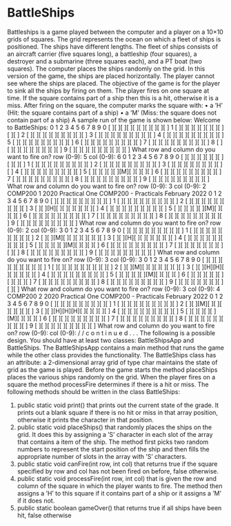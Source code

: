 # BattleShips
Battleships is a game played between the computer and a player on a 10×10 grids of squares. The grid represents
the ocean on which a fleet of ships is positioned. The ships have different lengths. The fleet of ships consists
of an aircraft carrier (five squares long), a battleship (four squares), a destroyer and a submarine (three squares
each), and a PT boat (two squares). The computer places the ships randomly on the grid. In this version of the
game, the ships are placed horizontally. The player cannot see where the ships are placed. The objective of the
game is for the player to sink all the ships by firing on them. The player fires on one square at time. If the square
contains part of a ship then this is a hit, otherwise it is a miss. After firing on the square, the computer marks
the square with:
• a ’H’ (Hit: the square contains part of a ship)
• a ’M’ (Miss: the square does not contain part of a ship)
A sample run of the game is shown below:
Welcome to BattleShips:
0 1 2 3 4 5 6 7 8 9
0 [ ][ ][ ][ ][ ][ ][ ][ ][ ][ ]
1 [ ][ ][ ][ ][ ][ ][ ][ ][ ][ ]
2 [ ][ ][ ][ ][ ][ ][ ][ ][ ][ ]
3 [ ][ ][ ][ ][ ][ ][ ][ ][ ][ ]
4 [ ][ ][ ][ ][ ][ ][ ][ ][ ][ ]
5 [ ][ ][ ][ ][ ][ ][ ][ ][ ][ ]
6 [ ][ ][ ][ ][ ][ ][ ][ ][ ][ ]
7 [ ][ ][ ][ ][ ][ ][ ][ ][ ][ ]
8 [ ][ ][ ][ ][ ][ ][ ][ ][ ][ ]
9 [ ][ ][ ][ ][ ][ ][ ][ ][ ][ ]
What row and column do you want to fire on?
row (0-9): 5
col (0-9): 6
0 1 2 3 4 5 6 7 8 9
0 [ ][ ][ ][ ][ ][ ][ ][ ][ ][ ]
1 [ ][ ][ ][ ][ ][ ][ ][ ][ ][ ]
2 [ ][ ][ ][ ][ ][ ][ ][ ][ ][ ]
3 [ ][ ][ ][ ][ ][ ][ ][ ][ ][ ]
4 [ ][ ][ ][ ][ ][ ][ ][ ][ ][ ]
5 [ ][ ][ ][ ][ ][M][ ][ ][ ][ ]
6 [ ][ ][ ][ ][ ][ ][ ][ ][ ][ ]
7 [ ][ ][ ][ ][ ][ ][ ][ ][ ][ ]
8 [ ][ ][ ][ ][ ][ ][ ][ ][ ][ ]
9 [ ][ ][ ][ ][ ][ ][ ][ ][ ][ ]
What row and column do you want to fire on?
row (0-9): 3
col (0-9): 2
COMP200 1 2020
Practical One COMP200 - Practicals February 2022
0 1 2 3 4 5 6 7 8 9
0 [ ][ ][ ][ ][ ][ ][ ][ ][ ][ ]
1 [ ][ ][ ][ ][ ][ ][ ][ ][ ][ ]
2 [ ][ ][ ][ ][ ][ ][ ][ ][ ][ ]
3 [ ][ ][H][ ][ ][ ][ ][ ][ ][ ]
4 [ ][ ][ ][ ][ ][ ][ ][ ][ ][ ]
5 [ ][ ][ ][ ][ ][M][ ][ ][ ][ ]
6 [ ][ ][ ][ ][ ][ ][ ][ ][ ][ ]
7 [ ][ ][ ][ ][ ][ ][ ][ ][ ][ ]
8 [ ][ ][ ][ ][ ][ ][ ][ ][ ][ ]
9 [ ][ ][ ][ ][ ][ ][ ][ ][ ][ ]
What row and column do you want to fire on?
row (0-9): 2
col (0-9): 3
0 1 2 3 4 5 6 7 8 9
0 [ ][ ][ ][ ][ ][ ][ ][ ][ ][ ]
1 [ ][ ][ ][ ][ ][ ][ ][ ][ ][ ]
2 [ ][ ][M][ ][ ][ ][ ][ ][ ][ ]
3 [ ][ ][H][ ][ ][ ][ ][ ][ ][ ]
4 [ ][ ][ ][ ][ ][ ][ ][ ][ ][ ]
5 [ ][ ][ ][ ][ ][M][ ][ ][ ][ ]
6 [ ][ ][ ][ ][ ][ ][ ][ ][ ][ ]
7 [ ][ ][ ][ ][ ][ ][ ][ ][ ][ ]
8 [ ][ ][ ][ ][ ][ ][ ][ ][ ][ ]
9 [ ][ ][ ][ ][ ][ ][ ][ ][ ][ ]
What row and column do you want to fire on?
row (0-9): 3
col (0-9): 3
0 1 2 3 4 5 6 7 8 9
0 [ ][ ][ ][ ][ ][ ][ ][ ][ ][ ]
1 [ ][ ][ ][ ][ ][ ][ ][ ][ ][ ]
2 [ ][ ][M][ ][ ][ ][ ][ ][ ][ ]
3 [ ][ ][H][H][ ][ ][ ][ ][ ][ ]
4 [ ][ ][ ][ ][ ][ ][ ][ ][ ][ ]
5 [ ][ ][ ][ ][ ][M][ ][ ][ ][ ]
6 [ ][ ][ ][ ][ ][ ][ ][ ][ ][ ]
7 [ ][ ][ ][ ][ ][ ][ ][ ][ ][ ]
8 [ ][ ][ ][ ][ ][ ][ ][ ][ ][ ]
9 [ ][ ][ ][ ][ ][ ][ ][ ][ ][ ]
What row and column do you want to fire on?
row (0-9): 3
col (0-9): 4
COMP200 2 2020
Practical One COMP200 - Practicals February 2022
0 1 2 3 4 5 6 7 8 9
0 [ ][ ][ ][ ][ ][ ][ ][ ][ ][ ]
1 [ ][ ][ ][ ][ ][ ][ ][ ][ ][ ]
2 [ ][ ][M][ ][ ][ ][ ][ ][ ][ ]
3 [ ][ ][H][H][H][ ][ ][ ][ ][ ]
4 [ ][ ][ ][ ][ ][ ][ ][ ][ ][ ]
5 [ ][ ][ ][ ][ ][M][ ][ ][ ][ ]
6 [ ][ ][ ][ ][ ][ ][ ][ ][ ][ ]
7 [ ][ ][ ][ ][ ][ ][ ][ ][ ][ ]
8 [ ][ ][ ][ ][ ][ ][ ][ ][ ][ ]
9 [ ][ ][ ][ ][ ][ ][ ][ ][ ][ ]
What row and column do you want to fire on?
row (0-9):
col (0-9):
/ / c o n t i n u e d . . .
The following is a possible design. You should have at least two classes: BattleShipsApp and BattleShips. The
BattleShipsApp contains a main method that runs the game while the other class provides the functionality.
The BattleShips class has an attribute: a 2-dimensional array grid of type char maintains the state of grid as
the game is played. Before the game starts the method placeShips places the various ships randomly on the grid.
When the player fires on a square the method processFire determines if there is a hit or miss.
The following methods should be written in the class BattleShips:
1. public static void print() that prints out the current state of the grade. It prints out a blank square if
there is no hit or miss in that array position, otherwise it prints the character in that position.
2. public static void placeShips() that randomly places the ships on the grid. It does this by assigning a ’S’
character in each slot of the array that contains a item of the ship. The method first picks two random
numbers to represent the start position of the ship and then fills the appropriate number of slots in the
array with ’S’ characters.
3. public static void canFire(int row, int col) that returns true if the square specified by row and col has
not been fired on before, false otherwise.
4. public static void processFire(int row, int col) that is given the row and column of the square in which
the player wants to fire. The method then assigns a ’H’ to this square if it contains part of a ship or it
assigns a ’M’ if it does not.
5. public static boolean gameOver() that returns true if all ships have been hit, false otherwise
